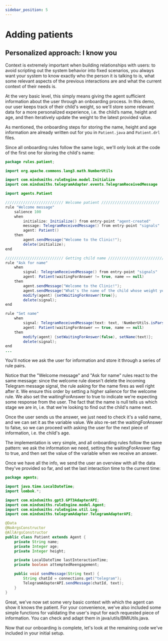 ```yaml
---
sidebar_position: 5
---
```


# Adding patients

## Personalized approach: I know you

Context is extremely important when building relationships with users: to avoid scripting out the system behavior into fixed scenarios, 
you always want your system to know exactly who the person it is talking to is, what some relevant aspects of the previous interactions are and what the current context of their needs is.

At the very basic level, this simply means giving the agent sufficient information about the user through an onboarding process.
In this demo, our user keeps track of their child's weight, so we'll store some relevant data for a more personalized experience, 
i.e. the child’s name, height and age, and then iteratively update the weight to the latest provided value.

As mentioned, the onboarding steps for storing the name, height and age information are already written out for you in `Patient.java` and `Patient.drl` files.

Since all onboarding rules follow the same logic, we'll only look at the code of the first one for storing the child's name:

```java title="rules/patient/Patient.drl"
package rules.patient;

import org.apache.commons.lang3.math.NumberUtils

import com.mindsmiths.ruleEngine.model.Initialize
import com.mindsmiths.telegramAdapter.events.TelegramReceivedMessage

import agents.Patient

////////////////////////// Welcome patient //////////////////////////
rule "Welcome message"
    salience 100
    when
        initialize: Initialize() from entry-point "agent-created"
        message: TelegramReceivedMessage() from entry-point "signals"
        agent: Patient()
    then
        agent.sendMessage("Welcome to the Clinic!");
        delete(initialize);
end

////////////////////////// Getting child name //////////////////////////
rule "Ask for name"
    when
        signal: TelegramReceivedMessage() from entry-point "signals"
        agent: Patient(waitingForAnswer != true, name == null)
    then
        agent.sendMessage("Welcome to the Clinic!");
        agent.sendMessage("What's the name of the child whose weight you would like to check?");
        modify(agent) {setWaitingForAnswer(true)};
        delete(signal);
end

rule "Set name"
    when
        signal: TelegramReceivedMessage(text: text, !NumberUtils.isParsable(text)) from entry-point "signals"
        agent: Patient(waitingForAnswer == true, name == null)
    then
        modify(agent) {setWaitingForAnswer(false), setName(text)};
        delete(signal);
end
...
```
You'll notice we ask the user for information and store it through a series of rule pairs.

Notice that the "Welcome message" and "Ask for name" rules react to the same message: since the welcome rule doesn't delete the incoming Telegram message signal, 
the rule asking for the name fires as well right after it. We ensure this order by setting a higher salience for the welcome rule. 
We also set the waitingForAnswer to true to indicate we're expecting some response from the user. The fact that the name is null tells us which stage we are in, 
i.e. that we're looking to find out the child's name next.

Once the user sends us the answer, we just need to check it's a valid name, and we can set it as the variable value. We also re-set the waitingForAnswer to false, 
so we can proceed with asking the user for the next piece of information, i.e. the child's age.

The implementation is very simple, and all onboarding rules follow the same pattern: we ask the information we need, setting the waitingForAnswer flag to true, 
and then set the value of the variable when we receive an answer.

Once we have all the info, we send the user an overview with all the data they've provided so far, and set the last interaction time to the current time:

```java title="java/agents/Patient.java"
package agents;

import java.time.LocalDateTime;
import lombok.*;

import com.mindsmiths.gpt3.GPT3AdapterAPI;
import com.mindsmiths.ruleEngine.model.Agent;
import com.mindsmiths.ruleEngine.util.Log;
import com.mindsmiths.telegramAdapter.TelegramAdapterAPI;

@Data
@NoArgsConstructor
@AllArgsConstructor
public class Patient extends Agent {
    private String name;
    private Integer age;
    private Integer height;

    private LocalDateTime lastInteractionTime;
    private boolean attemptedReengagement;

    public void sendMessage(String text) {
        String chatId = connections.get("telegram");
        TelegramAdapterAPI.sendMessage(chatId, text);
    }
}
```
Great, we've now set some very basic context with which the agent can show it knows the patient. 
For your convenience, we've also included some simple functions for validating the user's input for each requested piece of information. 
You can check and adapt them in java/utils/BMIUtils.java.

Now that our onboarding is complete, let's look at the remaining code we've included in your initial setup.
